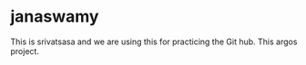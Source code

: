 # janaswamy
This is srivatsasa and we are using this for practicing the Git hub.
This argos project.
